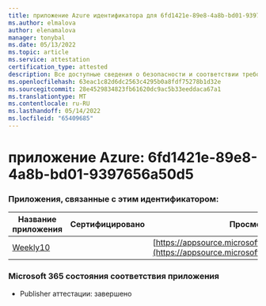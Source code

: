 ```yaml
---
title: приложение Azure идентификатора для 6fd1421e-89e8-4a8b-bd01-9397656a50d5
ms.author: elmalova
author: elenamalova
manager: tonybal
ms.date: 05/13/2022
ms.topic: article
ms.service: attestation
certification_type: attested
description: Все доступные сведения о безопасности и соответствии требованиям для 6fd1421e-89e8-4a8b-bd01-9397656a50d5.
ms.openlocfilehash: 63eac1c82d6dc2563c4295b0a8fdf75278b1d32e
ms.sourcegitcommit: 28e4529834823fb61620dc9ac5b33eeddaca67a1
ms.translationtype: MT
ms.contentlocale: ru-RU
ms.lasthandoff: 05/14/2022
ms.locfileid: "65409685"
---
```

# <a name="azure-app-id-6fd1421e-89e8-4a8b-bd01-9397656a50d5"></a>приложение Azure: 6fd1421e-89e8-4a8b-bd01-9397656a50d5


### <a name="apps-associated-with-this-id"></a>Приложения, связанные с этим идентификатором:
| **Название приложения** | **Сертифицировано** | **Просмотр в AppSource** |
|--------------|---------------|-----------------------|
| [Weekly10](../forward/WA200001441.md) |  | [https://appsource.microsoft.com/product/office/WA200001441](https://appsource.microsoft.com/product/office/WA200001441) |

### <a name="microsoft-365-app-compliance-status"></a>Microsoft 365 состояния соответствия приложения
- Publisher аттестации: завершено
